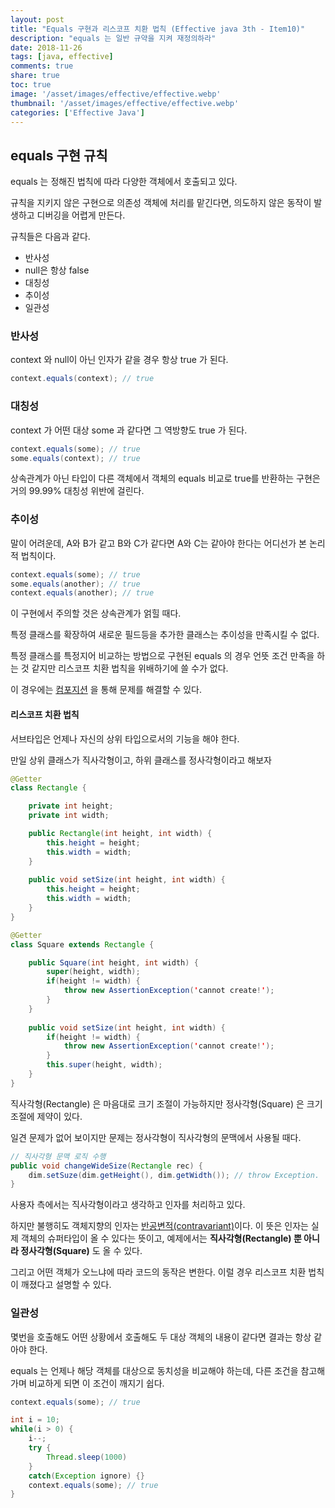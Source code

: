 ```yaml
---
layout: post
title: "Equals 구현과 리스코프 치환 법칙 (Effective java 3th - Item10)"
description: "equals 는 일반 규약을 지켜 재정의하라"
date: 2018-11-26
tags: [java, effective]
comments: true
share: true
toc: true
image: '/asset/images/effective/effective.webp'
thumbnail: '/asset/images/effective/effective.webp'
categories: ['Effective Java']
---
```


## equals 구현 규칙

equals 는 정해진 법칙에 따라 다양한 객체에서 호출되고 있다.

규칙을 지키지 않은 구현으로 의존성 객체에 처리를 맡긴다면, 의도하지 않은 동작이 발생하고 디버깅을 어렵게 만든다.

규칙들은 다음과 같다.

- 반사성
- null은 항상 false
- 대칭성
- 추이성
- 일관성

### 반사성

context 와 null이 아닌 인자가 같을 경우 항상 true 가 된다.

```java
context.equals(context); // true
```

### 대칭성

context 가 어떤 대상 some 과 같다면 그 역방향도 true 가 된다.

```java
context.equals(some); // true
some.equals(context); // true
```

상속관계가 아닌 타입이 다른 객체에서 객체의 equals 비교로 true를 반환하는 구현은 거의 99.99% 대칭성 위반에 걸린다.

### 추이성

말이 어려운데, A와 B가 같고 B와 C가 같다면 A와 C는 같아야 한다는 어디선가 본 논리적 법칙이다.

```java
context.equals(some); // true
some.equals(another); // true
context.equals(another); // true
```

이 구현에서 주의할 것은 상속관계가 얽힐 때다.

특정 클래스를 확장하여 새로운 필드등을 추가한 클래스는 추이성을 만족시킬 수 없다.

특정 클래스를 특정지어 비교하는 방법으로 구현된 equals 의 경우 언뜻 조건 만족을 하는 것 같지만 리스코프 치환 법칙을 위배하기에 쓸 수가 없다.

이 경우에는 [컴포지션](https://www.geeksforgeeks.org/association-composition-aggregation-java/) 을 통해 문제를 해결할 수 있다.

#### 리스코프 치환 법칙

서브타입은 언제나 자신의 상위 타입으로서의 기능을 해야 한다.

만일 상위 클래스가 직사각형이고, 하위 클래스를 정사각형이라고 해보자

```java
@Getter
class Rectangle {

    private int height;
    private int width;

    public Rectangle(int height, int width) {
        this.height = height;
        this.width = width;
    }
    
    public void setSize(int height, int width) {
        this.height = height;
        this.width = width;
    }
}

@Getter
class Square extends Rectangle {

    public Square(int height, int width) {
        super(height, width);
        if(height != width) {
            throw new AssertionException('cannot create!');
        }
    }
    
    public void setSize(int height, int width) {
        if(height != width) {
            throw new AssertionException('cannot create!');
        }
        this.super(height, width);
    }
}
```

직사각형(Rectangle) 은 마음대로 크기 조절이 가능하지만 정사각형(Square) 은 크기 조절에 제약이 있다.

일견 문제가 없어 보이지만 문제는 정사각형이 직사각형의 문맥에서 사용될 때다.

```java
// 직사각형 문맥 로직 수행
public void changeWideSize(Rectangle rec) {
    dim.setSuze(dim.getHeight(), dim.getWidth()); // throw Exception.
}
```

사용자 측에서는 직사각형이라고 생각하고 인자를 처리하고 있다.

하지만 불행히도 객체지향의 인자는 [반공변적(contravariant)](https://edykim.com/ko/post/what-is-coercion-and-anticommunism/)이다. 이 뜻은 인자는 실제 객체의 슈퍼타입이 올 수 있다는 뜻이고, 예제에서는 **직사각형(Rectangle) 뿐 아니라 정사각형(Square)** 도 올 수 있다.

그리고 어떤 객체가 오느냐에 따라 코드의 동작은 변한다. 이럴 경우 리스코프 치환 법칙이 깨졌다고 설명할 수 있다.

### 일관성

몇번을 호출해도 어떤 상황에서 호출해도 두 대상 객체의 내용이 같다면 결과는 항상 같아야 한다.

equals 는 언제나 해당 객체를 대상으로 동치성을 비교해야 하는데, 다른 조건을 참고해가며 비교하게 되면 이 조건이 깨지기 쉽다.

```java
context.equals(some); // true

int i = 10;
while(i > 0) {
    i--;
    try {
        Thread.sleep(1000)
    }
    catch(Exception ignore) {}
    context.equals(some); // true
}
```